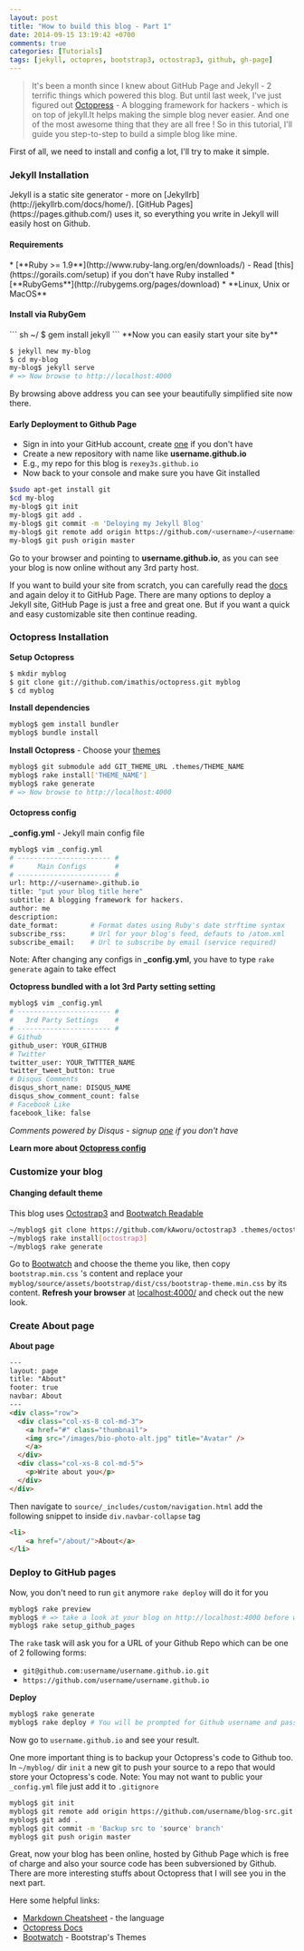 ```yaml
---
layout: post
title: "How to build this blog - Part 1"
date: 2014-09-15 13:19:42 +0700
comments: true
categories: [Tutorials]
tags: [jekyll, octopres, bootstrap3, octostrap3, github, gh-page]
---
```


>It's been a month since I knew about GitHub Page and Jekyll - 2 terrific  things which powered this blog. But until last week, I've just figured out [Octopress](http://octopress.org/) - A blogging framework for hackers - which is on top of jekyll.It helps making the simple blog never easier. And one of the most awesome thing that they are all free ! So in this tutorial, I'll guide you step-to-step to build a simple blog like mine.

First of all, we need to install and config a lot, I'll try to make it simple.
<h3>Jekyll Installation</h3>
Jekyll is a static site generator - more on [Jekyllrb](http://jekyllrb.com/docs/home/). [GitHub Pages](https://pages.github.com/) uses it, so everything you write in Jekyll will easily host on Github. 
<h4>Requirements</h4>
* [**Ruby >= 1.9**](http://www.ruby-lang.org/en/downloads/) - Read [this](https://gorails.com/setup) if you don't have Ruby installed   
* [**RubyGems**](http://rubygems.org/pages/download)
* **Linux, Unix or MacOS** 
<h4>Install via RubyGem</h4>
``` sh ~/
$ gem install jekyll
```
**Now you can easily start your site by**

``` sh ~/
$ jekyll new my-blog
$ cd my-blog
my-blog$ jekyll serve 
# => Now browse to http://localhost:4000
```
By browsing above address you can see your beautifully simplified site now there. 

#### Early Deployment to Github Page

* Sign in into your GitHub account, create [one](https://github.com/) if you don't have
* Create a new repository with name like **username.github.io**
* E.g., my repo for this blog is ``rexey3s.github.io``
* Now back to your console and make sure you have Git installed

``` sh ~/
$sudo apt-get install git
$cd my-blog
my-blog$ git init 
my-blog$ git add .
my-blog$ git commit -m 'Deloying my Jekyll Blog'
my-blog$ git remote add origin https://github.com/<username>/<username>.github.io
my-blog$ git push origin master
```
Go to your browser and pointing to **username.github.io**, as you can see your blog is now online without any 3rd party host.

If you want to build your site from scratch, you can carefully read the [docs](http://jekyllrb.com/docs/usage/) and again deloy it to GitHub Page. There are many options to deploy a Jekyll site, GitHub Page is just a free and great one. But if you want a quick and easy customizable site then continue reading.

### Octopress Installation
**Setup Octopress**

``` sh ~/
$ mkdir myblog
$ git clone git://github.com/imathis/octopress.git myblog
$ cd myblog
```

**Install dependencies**

``` sh ~/myblog/
myblog$ gem install bundler
myblog$ bundle install
```

**Install Octopress** - Choose your [themes](https://github.com/imathis/octopress/wiki/3rd-Party-Octopress-Themes) 

``` sh ~/myblog/
myblog$ git submodule add GIT_THEME_URL .themes/THEME_NAME
myblog$ rake install['THEME_NAME']
myblog$ rake generate
# => Now browse to http://localhost:4000
```

#### Octopress config

**_config.yml** - Jekyll main config file 

``` sh ~/myblog/
myblog$ vim _config.yml
# ----------------------- #
#      Main Configs       #
# ----------------------- #
url: http://<username>.github.io
title: "put your blog title here"
subtitle: A blogging framework for hackers.
author: me
description:
date_format:        # Format dates using Ruby's date strftime syntax
subscribe_rss:      # Url for your blog's feed, defauts to /atom.xml
subscribe_email:    # Url to subscribe by email (service required)
```

Note: After changing any configs in **_config.yml**, you have to type ``rake generate`` again to take effect

**Octopress bundled with a lot 3rd Party setting setting**

``` sh ~/myblog/
myblog$ vim _config.yml
# ----------------------- #
#   3rd Party Settings    #
# ----------------------- #
# Github
github_user: YOUR_GITHUB
# Twitter
twitter_user: YOUR_TWTTTER_NAME
twitter_tweet_button: true
# Disqus Comments
disqus_short_name: DISQUS_NAME
disqus_show_comment_count: false
# Facebook Like
facebook_like: false
```

_Comments powered by Disqus - signup [one](https://disqus.com) if you don't have_

**Learn more about [Octopress config](http://octopress.org/docs/configuring/)**

### Customize your blog

#### Changing default theme

This blog uses [Octostrap3](https://github.com/kAworu/octostrap3) and [Bootwatch Readable](http://bootswatch.com/readable/)

``` sh ~/myblog/
~/myblog$ git clone https://github.com/kAworu/octostrap3 .themes/octostrap3
~/myblog$ rake install[octostrap3]
~/myblog$ rake generate
```

Go to [Bootwatch](http://bootswatch.com/) and choose the theme you like, then copy ``bootstrap.min.css`` 's content and replace your ``myblog/source/assets/bootstrap/dist/css/bootstrap-theme.min.css``  by its content. **Refresh your browser** at [localhost:4000/](http://localhost:4000/) and check out the new look.

### Create About page 

**About page**

``` html source/about/index.html
---
layout: page
title: "About"
footer: true
navbar: About
---
<div class="row">
  <div class="col-xs-8 col-md-3">
    <a href="#" class="thumbnail">  
    <img src="/images/bio-photo-alt.jpg" title="Avatar" />
    </a>
  </div>
  <div class="col-xs-8 col-md-5">
    <p>Write about you</p>
  </div>
</div>
```

Then navigate to ``source/_includes/custom/navigation.html`` add the following snippet to inside ``div.navbar-collapse`` tag


``` html ~/myblog/source/_includes/custom/navigation.html
<li>
    <a href="/about/">About</a>
</li>
```

### Deploy to GitHub pages

Now, you don't need to run ``git`` anymore ``rake deploy`` will do it for you 

``` sh ~/myblog/
myblog$ rake preview
myblog$ # => take a look at your blog on http://localhost:4000 before were deploy it
myblog$ rake setup_github_pages
```

The ``rake`` task will ask you for a URL of your Github Repo which can be one of 2 following forms:

* ``git@github.com:username/username.github.io.git``
* ``https://github.com/username/username.github.io``

**Deploy**

``` sh ~/myblog/
myblog$ rake generate
myblog$ rake deploy # You will be prompted for Github username and password
```

Now go to ``username.github.io`` and see your result. 

One more important thing is to backup your Octopress's code to Github too. In ``~/myblog/`` dir ``init`` a new git to push your source to a repo that would store your Octopress's code. Note: You may not want to public your ``_config.yml`` file just add it to ``.gitignore``

``` sh ~/myblog/
myblog$ git init 
myblog$ git remote add origin https://github.com/username/blog-src.git
myblog$ git add .
myblog$ git commit -m 'Backup src to 'source' branch'
myblog$ git push origin master
```

Great, now your blog has been online, hosted by Github Page which is free of charge and also your source code has been subversioned by Github. There are more interesting stuffs about Octopress that I will see you in the next part.

Here some helpful links:

 * [Markdown Cheatsheet](https://github.com/adam-p/markdown-here/wiki/Markdown-Cheatsheet) - the language
 * [Octopress Docs](http://opress.org/docs)
 * [Bootwatch](http://bootswatch.com) - Bootstrap's Themes